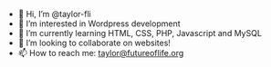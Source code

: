 - 👋 Hi, I’m @taylor-fli
- 👀 I’m interested in Wordpress development
- 🌱 I’m currently learning HTML, CSS, PHP, Javascript and MySQL
- 💞️ I’m looking to collaborate on websites!
- 📫 How to reach me: taylor@futureoflife.org

<!---
taylor-fli/taylor-fli is a ✨ special ✨ repository because its `README.md` (this file) appears on your GitHub profile.
You can click the Preview link to take a look at your changes.
--->
